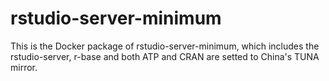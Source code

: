 # rstudio-server-minimum
This is the Docker package of rstudio-server-minimum, which includes the rstudio-server, r-base and both ATP and CRAN are setted to China's TUNA mirror.
